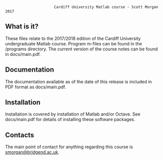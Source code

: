 
                          Cardiff University Matlab course - Scott Morgan 2017

  What is it?
  -----------

  These files relate to the 2017/2018 edition of the Cardiff University undergraduate Matlab course. Program m-files can be found in the /programs directory. The current version of the course notes can be found in docs/main.pdf.


  Documentation
  -------------

  The documentation available as of the date of this release is included in PDF format as docs/main.pdf.

  
  Installation
  ------------

  Installation is covered by installation of Matlab and/or Octave. See docs/main.pdf for details of installing these software packages.

  Contacts
  --------

  The main point of contact for anything regarding this course is smorgan@bridgend.ac.uk. 
